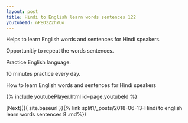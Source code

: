 ```yaml
---
layout: post
title: Hindi to English learn words sentences 122 
youtubeId: nPEOzZ2hYUo
---
```

 
 
Helps to learn English words and sentences for Hindi speakers.

Opportunitiy to repeat the words sentences. 

Practice English language. 
 
10 minutes practice every day. 
 
How to learn English words and sentences for Hindi speakers 
 
{% include youtubePlayer.html id=page.youtubeId %}
 
 
[Next]({{ site.baseurl }}{% link  split1/_posts/2018-06-13-Hindi to english learn words sentences 8 .md%})
 
